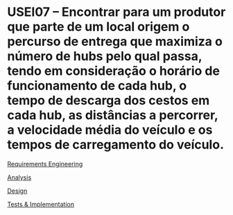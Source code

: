 # USEI07 – Encontrar para um produtor que parte de um local origem o percurso de entrega que maximiza o número de hubs pelo qual passa, tendo em consideração o horário de funcionamento de cada hub, o tempo de descarga dos cestos em cada hub, as distâncias a percorrer, a velocidade média do veículo e os tempos de carregamento do veículo.
[Requirements Engineering](01.requirements-engineering/Readme.md)

[Analysis](02.analysis/Readme.md)

[Design](03.design/Readme.md)

[Tests & Implementation ](04.tests-and-implementation/Readme.md)
